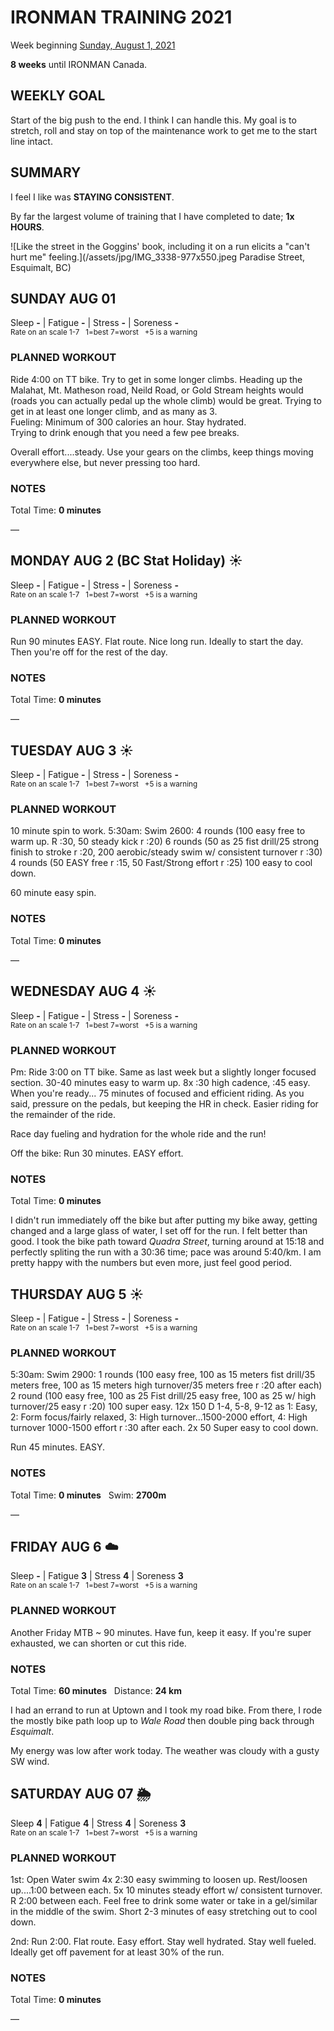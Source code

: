 # IRONMAN TRAINING 2021
Week beginning [Sunday, August 1, 2021](javascript:flick('sun');)

**8 weeks** until IRONMAN Canada.

## WEEKLY GOAL
Start of the big push to the end.  I think I can handle this.  My goal is to stretch, roll and stay on top of the maintenance work to get me to the start line intact.

## SUMMARY
I feel I like was **STAYING CONSISTENT**.

By far the largest volume of training that I have completed to date; **1x HOURS**.

![Like the street in the Goggins' book, including it on a run elicits a "can't hurt me" feeling.](/assets/jpg/IMG_3338-977x550.jpeg Paradise Street, Esquimalt, BC)

## SUNDAY AUG 01
Sleep **-** | Fatigue **-** | Stress **-** | Soreness **-**  
<sup>Rate on an scale 1-7 &nbsp; 1=best 7=worst &nbsp; +5 is a warning</sup>

### PLANNED WORKOUT
Ride 4:00 on TT bike. Try to get in some longer climbs. Heading up the Malahat, Mt. Matheson road, Neild Road, or Gold Stream heights would (roads you can actually pedal up the whole climb) would be great. Trying to get in at least one longer climb, and as many as 3.  
Fueling: Minimum of 300 calories an hour. Stay hydrated.  
Trying to drink enough that you need a few pee breaks.  

Overall effort....steady. Use your gears on the climbs, keep things moving everywhere else, but never pressing too hard. 

### NOTES
Total Time: **0 minutes**

&mdash; 


<!---->
## MONDAY AUG 2 (BC Stat Holiday) ☀️
Sleep **-** | Fatigue **-** | Stress **-** | Soreness **-**  
<sup>Rate on an scale 1-7 &nbsp; 1=best 7=worst &nbsp; +5 is a warning</sup>

### PLANNED WORKOUT
Run 90 minutes EASY. Flat route. Nice long run. Ideally to start the day. Then you're off for the rest of the day.

### NOTES
Total Time: **0 minutes**

&mdash; 


<!---->
## TUESDAY AUG 3 ☀️
Sleep **-** | Fatigue **-** | Stress **-** | Soreness **-**  
<sup>Rate on an scale 1-7 &nbsp; 1=best 7=worst &nbsp; +5 is a warning</sup>

### PLANNED WORKOUT
10 minute spin to work. 
5:30am: Swim 2600: 
4 rounds (100 easy free to warm up. R :30, 50 steady kick r :20) 
6 rounds (50 as 25 fist drill/25 strong finish to stroke r :20, 200 aerobic/steady swim w/ consistent turnover r :30)
4 rounds (50 EASY free r :15, 50 Fast/Strong effort r :25)
100 easy to cool down.
 
60 minute easy spin. 

### NOTES
Total Time: **0 minutes**

&mdash; 

<!---->
## WEDNESDAY AUG 4 ☀️
Sleep **-** | Fatigue **-** | Stress **-** | Soreness **-**  
<sup>Rate on an scale 1-7 &nbsp; 1=best 7=worst &nbsp; +5 is a warning</sup>

### PLANNED WORKOUT
Pm: Ride 3:00 on TT bike. Same as last week but a slightly longer focused section. 
30-40 minutes easy to warm up. 
8x :30 high cadence, :45 easy. When you're ready...
75 minutes of focused and efficient riding. As you said, pressure on the pedals, but keeping the HR in check. 
Easier riding for the remainder of the ride. 

Race day fueling and hydration for the whole ride and the run!​

Off the bike: Run 30 minutes. EASY effort. 

### NOTES
Total Time: **0 minutes**

I didn't run immediately off the bike but after putting my bike away, getting changed and a large glass of water, I set off for the run.  I felt better than good.  I took the bike path toward _Quadra Street_, turning around at 15:18 and perfectly spliting the run with a 30:36 time; pace was around 5:40/km.  I am pretty happy with the numbers but even more, just feel good period. 

<!---->
## THURSDAY AUG 5 ☀️
Sleep **-** | Fatigue **-** | Stress **-** | Soreness **-**  
<sup>Rate on an scale 1-7 &nbsp; 1=best 7=worst &nbsp; +5 is a warning</sup>

### PLANNED WORKOUT
5:30am: Swim 2900: 
1 rounds (100 easy free, 100 as 15 meters fist drill/35 meters free, 100 as 15 meters high turnover/35 meters free r :20 after each)
2 round (100 easy free, 100 as 25 Fist drill/25 easy free, 100 as 25 w/ high turnover/25 easy r :20) 
100 super easy. 
12x 150 D 1-4, 5-8, 9-12 as 1: Easy, 2: Form focus/fairly relaxed, 3: High turnover...1500-2000 effort, 4: High turnover 1000-1500 effort r :30 after each. 
2x 50 Super easy to cool down. 

Run 45 minutes. EASY. 

### NOTES
Total Time: **0 minutes** &nbsp; Swim: **2700m**

&mdash; 

<!---->
## FRIDAY AUG 6 ☁️
Sleep **-** | Fatigue **3** | Stress **4** | Soreness **3**  
<sup>Rate on an scale 1-7 &nbsp; 1=best 7=worst &nbsp; +5 is a warning</sup>

### PLANNED WORKOUT
Another Friday MTB ~ 90 minutes. 
Have fun, keep it easy. If you're super exhausted, we can shorten or cut this ride.

### NOTES
Total Time: **60 minutes** &nbsp; Distance: **24 km**

I had an errand to run at Uptown and I took my road bike.  From there, I rode the mostly bike path loop up to _Wale Road_ then double ping back through _Esquimalt_.

My energy was low after work today.  The weather was cloudy with a gusty SW wind.

<!---->
## SATURDAY AUG 07 🌦
Sleep **4** | Fatigue **4** | Stress **4** | Soreness **3**  
<sup>Rate on an scale 1-7 &nbsp; 1=best 7=worst &nbsp; +5 is a warning</sup>

### PLANNED WORKOUT
1st: Open Water swim 
4x 2:30 easy swimming to loosen up. Rest/loosen up....1:00 between each. 
5x 10 minutes steady effort w/ consistent turnover. R 2:00 between each. 
Feel free to drink some water or take in a gel/similar in the middle of the swim. 
Short 2-3 minutes of easy stretching out to cool down.

2nd: Run 2:00. Flat route. Easy effort. Stay well hydrated. Stay well fueled. Ideally get off pavement for at least 30% of the run. 

### NOTES
Total Time: **0 minutes**

&mdash;
